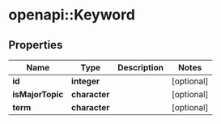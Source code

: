 # openapi::Keyword


## Properties
Name | Type | Description | Notes
------------ | ------------- | ------------- | -------------
**id** | **integer** |  | [optional] 
**isMajorTopic** | **character** |  | [optional] 
**term** | **character** |  | [optional] 


